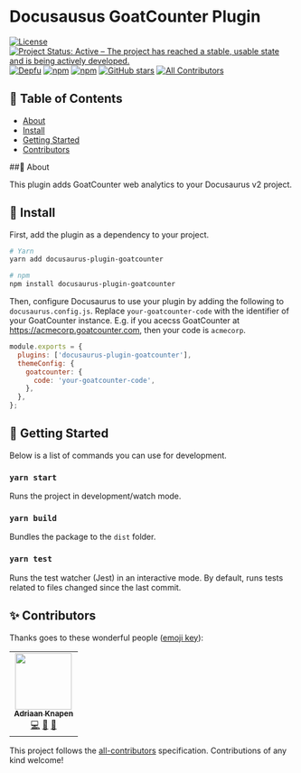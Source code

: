 # Docusausus GoatCounter Plugin

[![License](https://img.shields.io/github/license/Addono/docusaurus-plugin-goatcounter?style=flat-square)](https://github.com/Addono/docusaurus-plugin-goatcounter/blob/master/LICENSE)
[![Project Status: Active – The project has reached a stable, usable state and is being actively developed.](https://img.shields.io/badge/project%20status-Active-greengrass?style=flat-square)](https://www.repostatus.org/#active)
[![Depfu](https://img.shields.io/depfu/Addono/docusaurus-plugin-goatcounter?style=flat-square)](https://depfu.com/github/Addono/container-registry-proxy)
[![npm](https://img.shields.io/npm/dt/docusaurus-plugin-goatcounter?style=flat-square)](https://www.npmjs.com/package/container-registry-proxy)
[![npm](https://img.shields.io/npm/v/docusaurus-plugin-goatcounter?style=flat-square)](https://www.npmjs.com/package/container-registry-proxy)
[![GitHub stars](https://img.shields.io/github/stars/Addono/docusaurus-plugin-goatcounter?style=flat-square)](https://github.com/Addono/docusaurus-plugin-goatcounter/stargazers)<!-- ALL-CONTRIBUTORS-BADGE:START - Do not remove or modify this section -->
[![All Contributors](https://img.shields.io/badge/all_contributors-1-orange.svg?style=flat-square)](#contributors-)

<!-- ALL-CONTRIBUTORS-BADGE:END -->

## 📝 Table of Contents

- [About](#about)
- [Install](#install)
- [Getting Started](#getting_started)
- [Contributors](#contributors)

##🧐 About <a name = "about"></a>

This plugin adds GoatCounter web analytics to your Docusaurus v2 project.

## 🚀 Install <a name = "install"></a>

First, add the plugin as a dependency to your project.

```bash
# Yarn
yarn add docusaurus-plugin-goatcounter

# npm
npm install docusaurus-plugin-goatcounter
```

Then, configure Docusaurus to use your plugin by adding the following to `docusaurus.config.js`. Replace `your-goatcounter-code` with the identifier of your GoatCounter instance. E.g. if you acecss GoatCounter at https://acmecorp.goatcounter.com, then your code is `acmecorp`.

```js
module.exports = {
  plugins: ['docusaurus-plugin-goatcounter'],
  themeConfig: {
    goatcounter: {
      code: 'your-goatcounter-code',
    },
  },
};
```

## 🏁 Getting Started <a name = "getting_started"></a>

Below is a list of commands you can use for development.

### `yarn start`

Runs the project in development/watch mode.

### `yarn build`

Bundles the package to the `dist` folder.

### `yarn test`

Runs the test watcher (Jest) in an interactive mode. By default, runs tests related to files changed since the last commit.

## ✨ Contributors <a name = "contributors"></a>

Thanks goes to these wonderful people ([emoji key](https://allcontributors.org/docs/en/emoji-key)):

<!-- ALL-CONTRIBUTORS-LIST:START - Do not remove or modify this section -->
<!-- prettier-ignore-start -->
<!-- markdownlint-disable -->
<table>
  <tr>
    <td align="center"><a href="https://aknapen.nl"><img src="https://avatars1.githubusercontent.com/u/15435678?v=4" width="100px;" alt=""/><br /><sub><b>Adriaan Knapen</b></sub></a><br /><a href="https://github.com/Addono/docusaurus-plugin-goatcounter/commits?author=Addono" title="Code">💻</a> <a href="#tool-Addono" title="Tools">🔧</a> <a href="https://github.com/Addono/docusaurus-plugin-goatcounter/commits?author=Addono" title="Documentation">📖</a></td>
  </tr>
</table>

<!-- markdownlint-enable -->
<!-- prettier-ignore-end -->

<!-- ALL-CONTRIBUTORS-LIST:END -->

This project follows the [all-contributors](https://github.com/all-contributors/all-contributors) specification. Contributions of any kind welcome!
